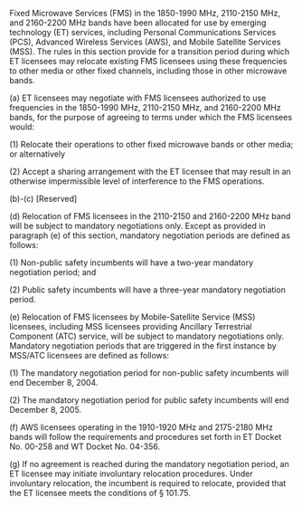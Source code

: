 Fixed Microwave Services (FMS) in the 1850-1990 MHz, 2110-2150 MHz, and 2160-2200 MHz bands have been allocated for use by emerging technology (ET) services, including Personal Communications Services (PCS), Advanced Wireless Services (AWS), and Mobile Satellite Services (MSS). The rules in this section provide for a transition period during which ET licensees may relocate existing FMS licensees using these frequencies to other media or other fixed channels, including those in other microwave bands.

(a) ET licensees may negotiate with FMS licensees authorized to use frequencies in the 1850-1990 MHz, 2110-2150 MHz, and 2160-2200 MHz bands, for the purpose of agreeing to terms under which the FMS licensees would:

(1) Relocate their operations to other fixed microwave bands or other media; or alternatively

(2) Accept a sharing arrangement with the ET licensee that may result in an otherwise impermissible level of interference to the FMS operations.

(b)-(c) [Reserved]

(d) Relocation of FMS licensees in the 2110-2150 and 2160-2200 MHz band will be subject to mandatory negotiations only. Except as provided in paragraph (e) of this section, mandatory negotiation periods are defined as follows:

(1) Non-public safety incumbents will have a two-year mandatory negotiation period; and

(2) Public safety incumbents will have a three-year mandatory negotiation period.

(e) Relocation of FMS licensees by Mobile-Satellite Service (MSS) licensees, including MSS licensees providing Ancillary Terrestrial Component (ATC) service, will be subject to mandatory negotiations only. Mandatory negotiation periods that are triggered in the first instance by MSS/ATC licensees are defined as follows:

(1) The mandatory negotiation period for non-public safety incumbents will end December 8, 2004.

(2) The mandatory negotiation period for public safety incumbents will end December 8, 2005.

(f) AWS licensees operating in the 1910-1920 MHz and 2175-2180 MHz bands will follow the requirements and procedures set forth in ET Docket No. 00-258 and WT Docket No. 04-356.

(g) If no agreement is reached during the mandatory negotiation period, an ET licensee may initiate involuntary relocation procedures. Under involuntary relocation, the incumbent is required to relocate, provided that the ET licensee meets the conditions of § 101.75.

